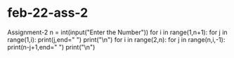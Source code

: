 # feb-22-ass-2
Assignment-2
n = int(input("Enter the Number"))
for i in range(1,n+1):
    for j in range(1,i):
        print(j,end="  ")
    print("\n")
for i in range(2,n):
    for j in range(n,i,-1):
        print(n-j+1,end="  ")
    print("\n")
